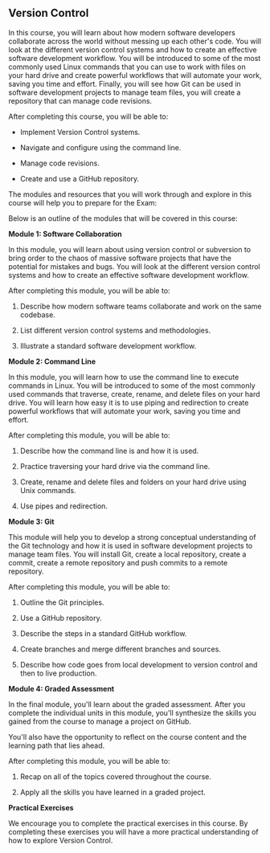 ## **Version Control**

In this course, you will learn about how modern software developers collaborate across the world without messing up each other's code. You will look at the different version control systems and how to create an effective software development workflow. You will be introduced to some of the most commonly used Linux commands that you can use to work with files on your hard drive and create powerful workflows that will automate your work, saving you time and effort. Finally, you will see how Git can be used in software development projects to manage team files, you will create a repository that can manage code revisions.

After completing this course, you will be able to:

- Implement Version Control systems.
    
- Navigate and configure using the command line.
    
- Manage code revisions.
    
- Create and use a GitHub repository.
    

The modules and resources that you will work through and explore in this course will help you to prepare for the Exam:

Below is an outline of the modules that will be covered in this course:

**Module 1: Software Collaboration**

In this module, you will learn about using version control or subversion to bring order to the chaos of massive software projects that have the potential for mistakes and bugs. You will look at the different version control systems and how to create an effective software development workflow.

After completing this module, you will be able to: 

1. Describe how modern software teams collaborate and work on the same codebase.
    
2. List different version control systems and methodologies.
    
3. Illustrate a standard software development workflow.
    

**Module 2: Command Line**

In this module, you will learn how to use the command line to execute commands in Linux. You will be introduced to some of the most commonly used commands that traverse, create, rename, and delete files on your hard drive. You will learn how easy it is to use piping and redirection to create powerful workflows that will automate your work, saving you time and effort.

After completing this module, you will be able to: 

1. Describe how the command line is and how it is used.
    
2. Practice traversing your hard drive via the command line.
    
3. Create, rename and delete files and folders on your hard drive using Unix commands.
    
4. Use pipes and redirection.
    

**Module 3: Git**

This module will help you to develop a strong conceptual understanding of the Git technology and how it is used in software development projects to manage team files. You will install Git, create a local repository, create a commit, create a remote repository and push commits to a remote repository.

After completing this module, you will be able to: 

1. Outline the Git principles.
    
2. Use a GitHub repository.
    
3. Describe the steps in a standard GitHub workflow.
    
4. Create branches and merge different branches and sources.
    
5. Describe how code goes from local development to version control and then to live production.
    

**Module 4: Graded Assessment**

In the final module, you'll learn about the graded assessment. After you complete the individual units in this module, you'll synthesize the skills you gained from the course to manage a project on GitHub.

You'll also have the opportunity to reflect on the course content and the learning path that lies ahead.

After completing this module, you will be able to: 

1. Recap on all of the topics covered throughout the course.
    
2. Apply all the skills you have learned in a graded project.
    

**Practical Exercises** 

We encourage you to complete the practical exercises in this course. By completing these exercises you will have a more practical understanding of how to explore Version Control.